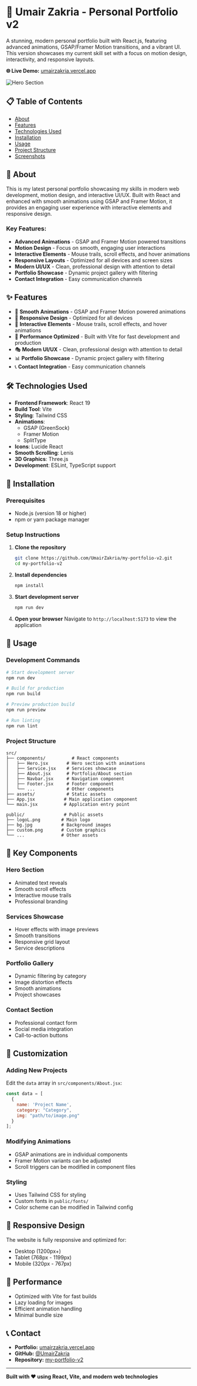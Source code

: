 # 🚀 Umair Zakria - Personal Portfolio v2

A stunning, modern personal portfolio built with React.js, featuring advanced animations, GSAP/Framer Motion transitions, and a vibrant UI. This version showcases my current skill set with a focus on motion design, interactivity, and responsive layouts.

**🌐 Live Demo:** [umairzakria.vercel.app](https://umairzakria.vercel.app/)

![Hero Section](/hero.png)

## 📋 Table of Contents

- [About](#about)
- [Features](#features)
- [Technologies Used](#technologies-used)
- [Installation](#installation)
- [Usage](#usage)
- [Project Structure](#project-structure)
- [Screenshots](#screenshots)

## 🎯 About

This is my latest personal portfolio showcasing my skills in modern web development, motion design, and interactive UI/UX. Built with React and enhanced with smooth animations using GSAP and Framer Motion, it provides an engaging user experience with interactive elements and responsive design.

### Key Features:
- **Advanced Animations** - GSAP and Framer Motion powered transitions
- **Motion Design** - Focus on smooth, engaging user interactions
- **Interactive Elements** - Mouse trails, scroll effects, and hover animations
- **Responsive Layouts** - Optimized for all devices and screen sizes
- **Modern UI/UX** - Clean, professional design with attention to detail
- **Portfolio Showcase** - Dynamic project gallery with filtering
- **Contact Integration** - Easy communication channels

## ✨ Features

- 🎨 **Smooth Animations** - GSAP and Framer Motion powered animations
- 📱 **Responsive Design** - Optimized for all devices
- 🎯 **Interactive Elements** - Mouse trails, scroll effects, and hover animations
- 🚀 **Performance Optimized** - Built with Vite for fast development and production
- 🎭 **Modern UI/UX** - Clean, professional design with attention to detail
- 📊 **Portfolio Showcase** - Dynamic project gallery with filtering
- 📞 **Contact Integration** - Easy communication channels

## 🛠️ Technologies Used

- **Frontend Framework**: React 19
- **Build Tool**: Vite
- **Styling**: Tailwind CSS
- **Animations**: 
  - GSAP (GreenSock)
  - Framer Motion
  - SplitType
- **Icons**: Lucide React
- **Smooth Scrolling**: Lenis
- **3D Graphics**: Three.js
- **Development**: ESLint, TypeScript support

## 🚀 Installation

### Prerequisites
- Node.js (version 18 or higher)
- npm or yarn package manager

### Setup Instructions

1. **Clone the repository**
   ```bash
   git clone https://github.com/UmairZakria/my-portfolio-v2.git
   cd my-portfolio-v2
   ```

2. **Install dependencies**
   ```bash
   npm install
   ```

3. **Start development server**
   ```bash
   npm run dev
   ```

4. **Open your browser**
   Navigate to `http://localhost:5173` to view the application

## 📖 Usage

### Development Commands

```bash
# Start development server
npm run dev

# Build for production
npm run build

# Preview production build
npm run preview

# Run linting
npm run lint
```

### Project Structure

```
src/
├── components/          # React components
│   ├── Hero.jsx       # Hero section with animations
│   ├── Service.jsx    # Services showcase
│   ├── About.jsx      # Portfolio/About section
│   ├── Navbar.jsx     # Navigation component
│   ├── Footer.jsx     # Footer component
│   └── ...            # Other components
├── assets/            # Static assets
├── App.jsx           # Main application component
└── main.jsx          # Application entry point

public/               # Public assets
├── logoL.png        # Main logo
├── bg.jpg           # Background images
├── custom.png       # Custom graphics
└── ...              # Other assets
```



## 🎨 Key Components

### Hero Section
- Animated text reveals
- Smooth scroll effects
- Interactive mouse trails
- Professional branding

### Services Showcase
- Hover effects with image previews
- Smooth transitions
- Responsive grid layout
- Service descriptions

### Portfolio Gallery
- Dynamic filtering by category
- Image distortion effects
- Smooth animations
- Project showcases

### Contact Section
- Professional contact form
- Social media integration
- Call-to-action buttons

## 🔧 Customization

### Adding New Projects
Edit the `data` array in `src/components/About.jsx`:

```javascript
const data = [
  { 
    name: 'Project Name', 
    category: "Category", 
    img: "path/to/image.png" 
  }
];
```

### Modifying Animations
- GSAP animations are in individual components
- Framer Motion variants can be adjusted
- Scroll triggers can be modified in component files

### Styling
- Uses Tailwind CSS for styling
- Custom fonts in `public/fonts/`
- Color scheme can be modified in Tailwind config

## 📱 Responsive Design

The website is fully responsive and optimized for:
- Desktop (1200px+)
- Tablet (768px - 1199px)
- Mobile (320px - 767px)

## 🚀 Performance

- Optimized with Vite for fast builds
- Lazy loading for images
- Efficient animation handling
- Minimal bundle size

## 📞 Contact

- **Portfolio:** [umairzakria.vercel.app](https://umairzakria.vercel.app/)
- **GitHub:** [@UmairZakria](https://github.com/UmairZakria)
- **Repository:** [my-portfolio-v2](https://github.com/UmairZakria/my-portfolio-v2)

---

**Built with ❤️ using React, Vite, and modern web technologies**
